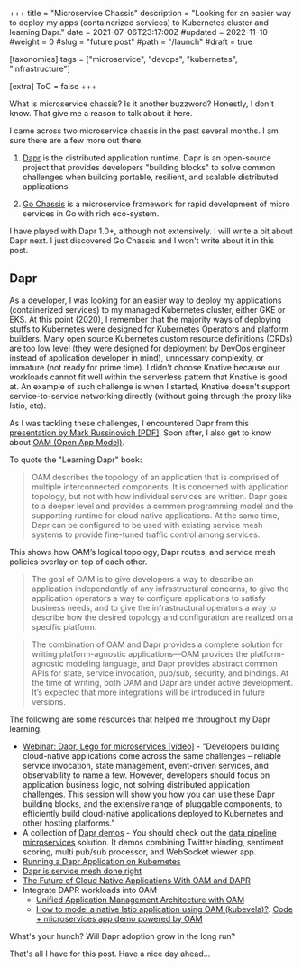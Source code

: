 +++
title = "Microservice Chassis"
description = "Looking for an easier way to deploy my apps (containerized services) to Kubernetes cluster and learning Dapr."
date = 2021-07-06T23:17:00Z
#updated = 2022-11-10
#weight = 0
#slug = "future post"
#path = "/launch"
#draft = true

[taxonomies]
tags = ["microservice", "devops", "kubernetes", "infrastructure"]

[extra]
ToC = false
+++

What is microservice chassis? Is it another buzzword? Honestly, I don't know. That give me a reason to talk about it here.

I came across two microservice chassis in the past several months. I am sure there are a few more out there.

1. [Dapr](https://dapr.io/) is the distributed application runtime. Dapr is an open-source project that provides developers "building blocks" to solve common challenges when building portable, resilient, and scalable distributed applications.

2. [Go Chassis](https://github.com/go-chassis/go-chassis) is a microservice framework for rapid development of micro services in Go with rich eco-system.

I have played with Dapr 1.0+, although not extensively. I will write a bit about Dapr next. I just discovered Go Chassis and I won't write about it in this post.

## Dapr

As a developer, I was looking for an easier way to deploy my applications (containerized services) to my managed Kubernetes cluster, either GKE or EKS. At this point (2020), I remember that the majority ways of deploying stuffs to Kubernetes were designed for Kubernetes Operators and platform builders. Many open source Kubernetes custom resource definitions (CRDs) are too low level (they were designed for deployment by DevOps engineer instead of application developer in mind), unncessary complexity, or immature (not ready for prime time). I didn't choose Knative because our workloads cannot fit well within the serverless pattern that Knative is good at. An example of such challenge is when I started, Knative doesn't support service-to-service networking directly (without going through the proxy like Istio, etc).

As I was tackling these challenges, I encountered Dapr from this [presentation by Mark Russinovich [PDF]](https://docs.dapr.io/presentations/2019IgniteCloudNativeApps.pdf).  Soon after, I also get to know about [OAM (Open App Model)](https://oam.dev/).

To quote the "Learning Dapr" book:

> OAM describes the topology of an application that is comprised of multiple interconnected components. It is concerned with application topology, but not with how individual services are written. Dapr goes to a deeper level and provides a common programming model and the supporting runtime for cloud native applications. At the same time, Dapr can be configured to be used with existing service mesh systems to provide fine-tuned traffic control among services.

This shows how OAM’s logical topology, Dapr routes, and service mesh policies overlay on top of each other.

> The goal of OAM is to give developers a way to describe an application independently of any infrastructural concerns, to give the application operators a way to configure applications to satisfy business needs, and to give the infrastructural operators a way to describe how the desired topology and configuration are realized on a specific platform.

> The combination of OAM and Dapr provides a complete solution for writing platform-agnostic applications—OAM provides the platform-agnostic modeling language, and Dapr provides abstract common APIs for state, service invocation, pub/sub, security, and bindings. At the time of writing, both OAM and Dapr are under active development. It’s expected that more integrations will be introduced in future versions.

The following are some resources that helped me throughout my Dapr learning.

- [Webinar: Dapr, Lego for microservices [video]](https://www.youtube.com/watch?v=qntLqifOl7A) - "Developers building cloud-native applications come across the same challenges – reliable service invocation, state management, event-driven services, and observability to name a few. However, developers should focus on application business logic, not solving distributed application challenges. This session will show you how you can use these Dapr building blocks, and the extensive range of pluggable components, to efficiently build cloud-native applications deployed to Kubernetes and other hosting platforms."
- A collection of [Dapr demos](https://github.com/mchmarny/dapr-demos) - You should check out the [data pipeline microservices](https://github.com/mchmarny/dapr-demos/blob/master/pipeline) solution. It demos combining Twitter binding, sentiment scoring, multi pub/sub processor, and WebSocket wiewer app.
- [Running a Dapr Application on Kubernetes](https://sookocheff.com/post/dapr/running-a-dapr-application-on-kubernetes/)
- [Dapr is service mesh done right](https://go.forrester.com/blogs/dapr-service-mesh-done-right/)
- [The Future of Cloud Native Applications With OAM and DAPR](https://www.hugobarona.com/the-future-of-cloud-native-applications-with-oam-and-dapr/)
- Integrate DAPR workloads into OAM
  - [Unified Application Management Architecture with OAM](https://www.alibabacloud.com/blog/unified-application-management-architecture-with-oam_596361)
  - [How to model a native Istio application using OAM (kubevela)?](https://github.com/oam-dev/kubevela/issues/1122#issuecomment-789512373). [Code + microservices app demo powered by OAM](https://github.com/oam-dev/catalog/tree/master/applications/istio/bookinfo)

What's your hunch? Will Dapr adoption grow in the long run?

That's all I have for this post. Have a nice day ahead...

